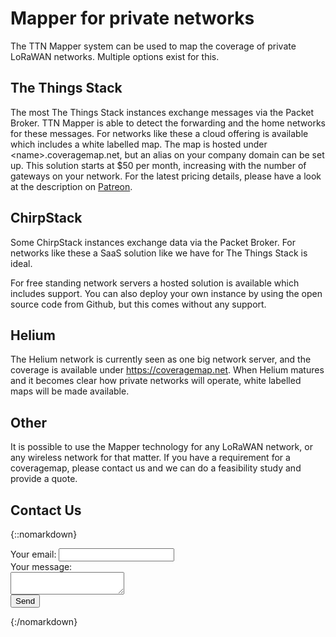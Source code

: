 # Mapper for private networks

The TTN Mapper system can be used to map the coverage of private LoRaWAN networks. Multiple options exist for this.

## The Things Stack

The most The Things Stack instances exchange messages via the Packet Broker. 
TTN Mapper is able to detect the forwarding and the home networks for these messages.
For networks like these a cloud offering is available which includes a white labelled map. 
The map is hosted under &lt;name&gt;.coveragemap.net, but an alias on your company domain can be set up.
This solution starts at $50 per month, increasing with the number of gateways on your network.
For the latest pricing details, please have a look at the description on [Patreon](https://www.patreon.com/ttnmapper).

## ChirpStack
  
Some ChirpStack instances exchange data via the Packet Broker. For networks like these a SaaS solution like we have for The Things Stack is ideal.

For free standing network servers a hosted solution is available which includes support.
You can also deploy your own instance by using the open source code from Github, but this comes without any support.

## Helium

The Helium network is currently seen as one big network server, and the coverage is available under https://coveragemap.net. 
When Helium matures and it becomes clear how private networks will operate, white labelled maps will be made available.

## Other

It is possible to use the Mapper technology for any LoRaWAN network, or any wireless network for that matter. 
If you have a requirement for a coveragemap, please contact us and we can do a feasibility study and provide a quote.

## Contact Us

{::nomarkdown}
<!-- modify this form HTML and place wherever you want your form -->
<form
  action="https://formspree.io/f/xyyoqzwl"
  method="POST"
>
  <div>
    <label>
      Your email:
      <input type="email" name="email">
    </label>
  </div>
  <div>
    <label>
      Your message: <br />
      <textarea name="message"></textarea>
    </label>
  </div>
  <div>
    <button type="submit">Send</button>
  </div>
</form>
{:/nomarkdown}
